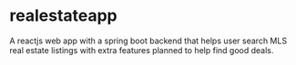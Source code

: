 # realestateapp
A reactjs web app with a spring boot backend that helps user search MLS real estate listings with extra features planned to help find good deals.
